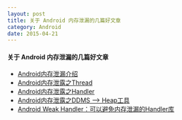 ```yaml
---
layout: post
title: 关于 Android 内存泄漏的几篇好文章
category: Android
date: 2015-04-21
---   
```


#### 关于 Android 内存泄漏的几篇好文章   

- [Android内存泄漏介绍][1]   
- [Android内存泄露之Thread][2]   
- [Android内存泄露之Handler][3]   
- [Android内存泄露之DDMS –> Heap工具][4]   
- [Android Weak Handler：可以避免内存泄漏的Handler库][5]   


[1]:http://www.jcodecraeer.com/a/anzhuokaifa/androidkaifa/2014/1122/2038.html   
[2]:http://jcodecraeer.com/a/anzhuokaifa/androidkaifa/2014/1122/2039.html   
[3]:http://jcodecraeer.com/a/anzhuokaifa/androidkaifa/2014/1122/2040.html   
[4]:http://jcodecraeer.com/a/anzhuokaifa/androidkaifa/2014/1122/2042.html   
[5]:http://jcodecraeer.com/a/anzhuokaifa/androidkaifa/2014/1123/2047.html   

